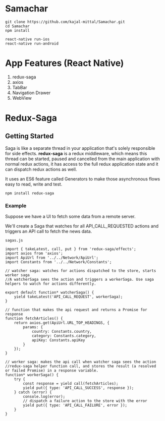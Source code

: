 # Samachar
```
git clone https://github.com/kajal-mittal/Samachar.git
cd Samachar
npm install

react-native run-ios
react-native run-android
```
# App Features (React Native)

1. redux-saga
2. axios
3. TabBar
4. Navigation Drawer
5. WebView

# Redux-Saga
## Getting Started
Saga is like a separate thread in your application that's solely responsible for side effects. **redux-saga** is a redux middleware, which means this thread can be started, paused and cancelled from the main application with normal redux actions, it has access to the full redux application state and it can dispatch redux actions as well.

It uses an ES6 feature called Generators to make those asynchronous flows easy to read, write and test.
```
npm install redux-saga
```
### Example
Suppose we have a UI to fetch some data from a remote server. 

We'll create a Saga that watches for all API_CALL_REQUESTED actions and triggers an API call to fetch the news data.
```
sagas.js
```

```
import { takeLatest, call, put } from 'redux-saga/effects';
import axios from 'axios';
import ApiUrl from '../../Network/ApiUrl';
import Constants from '../../Network/Constants';

// watcher saga: watches for actions dispatched to the store, starts worker saga
//A watcherSaga sees the action and triggers a workerSaga. Use saga helpers to watch for actions differently.

export default function* watcherSaga() {
	yield takeLatest('API_CALL_REQUEST', workerSaga);
}

// function that makes the api request and returns a Promise for response
function fetchArticles() {
	return axios.get(ApiUrl.URL_TOP_HEADINGS, {
		params: {
			country: Constants.country,
			category: Constants.category,
			apiKey: Constants.apiKey
		}
	});
}

// worker saga: makes the api call when watcher saga sees the action
//redux-saga helper function call, and stores the result (a resolved or failed Promise) in a response variable.
function* workerSaga() {
	try {
		const response = yield call(fetchArticles);
		yield put({ type: 'API_CALL_SUCCESS', response });
	} catch (error) {
		console.log(error);
		// dispatch a failure action to the store with the error
		yield put({ type: 'API_CALL_FAILURE', error });
	}
}
```




